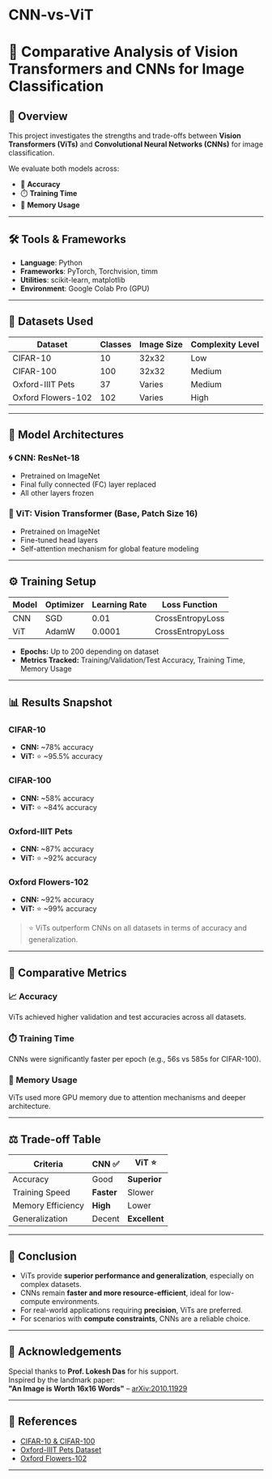 # CNN-vs-ViT

# 🧠 Comparative Analysis of Vision Transformers and CNNs for Image Classification

## 📌 Overview
This project investigates the strengths and trade-offs between **Vision Transformers (ViTs)** and **Convolutional Neural Networks (CNNs)** for image classification.

We evaluate both models across:
- 🎯 **Accuracy**
- ⏱️ **Training Time**
- 💾 **Memory Usage**

---

## 🛠️ Tools & Frameworks
- **Language**: Python
- **Frameworks**: PyTorch, Torchvision, timm
- **Utilities**: scikit-learn, matplotlib
- **Environment**: Google Colab Pro (GPU)

---

## 🧪 Datasets Used

| Dataset              | Classes | Image Size | Complexity Level |
|----------------------|---------|------------|------------------|
| CIFAR-10             | 10      | 32x32      | Low              |
| CIFAR-100            | 100     | 32x32      | Medium           |
| Oxford-IIIT Pets     | 37      | Varies     | Medium           |
| Oxford Flowers-102   | 102     | Varies     | High             |

---

## 🧱 Model Architectures

### 🌀 CNN: ResNet-18
- Pretrained on ImageNet
- Final fully connected (FC) layer replaced
- All other layers frozen

### 🔭 ViT: Vision Transformer (Base, Patch Size 16)
- Pretrained on ImageNet
- Fine-tuned head layers
- Self-attention mechanism for global feature modeling

---

## ⚙️ Training Setup

| Model | Optimizer | Learning Rate | Loss Function      |
|-------|-----------|---------------|--------------------|
| CNN   | SGD       | 0.01          | CrossEntropyLoss   |
| ViT   | AdamW     | 0.0001        | CrossEntropyLoss   |

- **Epochs:** Up to 200 depending on dataset
- **Metrics Tracked:** Training/Validation/Test Accuracy, Training Time, Memory Usage

---

## 📊 Results Snapshot

### CIFAR-10
- **CNN:** ~78% accuracy  
- **ViT:** ⭐ ~95.5% accuracy

### CIFAR-100
- **CNN:** ~58% accuracy  
- **ViT:** ⭐ ~84% accuracy

### Oxford-IIIT Pets
- **CNN:** ~87% accuracy  
- **ViT:** ⭐ ~92% accuracy

### Oxford Flowers-102
- **CNN:** ~92% accuracy  
- **ViT:** ⭐ ~99% accuracy

> ⭐ ViTs outperform CNNs on all datasets in terms of accuracy and generalization.

---

## 🧠 Comparative Metrics

### 📈 Accuracy
ViTs achieved higher validation and test accuracies across all datasets.

### ⏱️ Training Time
CNNs were significantly faster per epoch (e.g., 56s vs 585s for CIFAR-100).

### 💾 Memory Usage
ViTs used more GPU memory due to attention mechanisms and deeper architecture.

---

## ⚖️ Trade-off Table

| Criteria         | CNN ✅                  | ViT ⭐                 |
|------------------|-------------------------|------------------------|
| Accuracy         | Good                    | **Superior**           |
| Training Speed   | **Faster**              | Slower                 |
| Memory Efficiency| **High**                | Lower                  |
| Generalization   | Decent                  | **Excellent**          |

---

## 📌 Conclusion
- ViTs provide **superior performance and generalization**, especially on complex datasets.
- CNNs remain **faster and more resource-efficient**, ideal for low-compute environments.
- For real-world applications requiring **precision**, ViTs are preferred.
- For scenarios with **compute constraints**, CNNs are a reliable choice.

---

## 🙏 Acknowledgements
Special thanks to **Prof. Lokesh Das** for his support.  
Inspired by the landmark paper:  
**"An Image is Worth 16x16 Words"** – [arXiv:2010.11929](https://arxiv.org/abs/2010.11929)

---

## 🔗 References
- [CIFAR-10 & CIFAR-100](https://www.cs.toronto.edu/~kriz/cifar.html)  
- [Oxford-IIIT Pets Dataset](https://paperswithcode.com/dataset/oxford-iiit-pets-1)  
- [Oxford Flowers-102](https://www.robots.ox.ac.uk/~vgg/data/flowers/102/)

---
